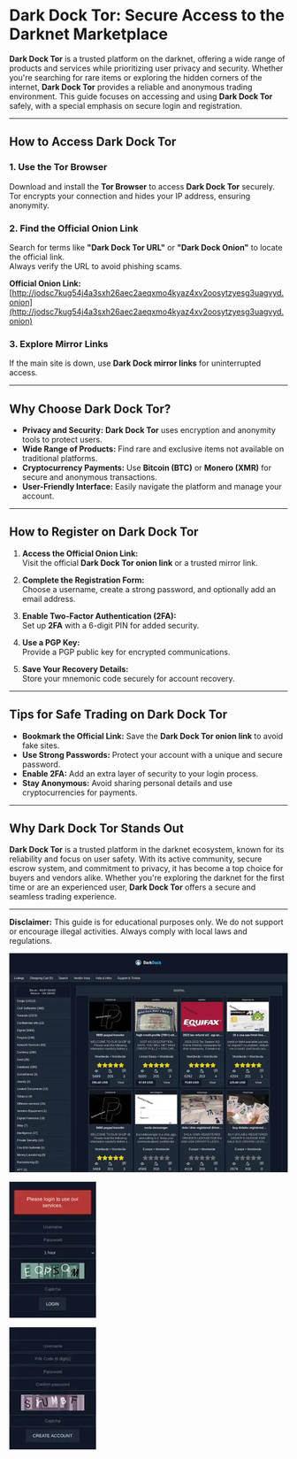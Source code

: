 # Dark Dock Tor: Secure Access to the Darknet Marketplace  

**Dark Dock Tor** is a trusted platform on the darknet, offering a wide range of products and services while prioritizing user privacy and security. Whether you're searching for rare items or exploring the hidden corners of the internet, **Dark Dock Tor** provides a reliable and anonymous trading environment. This guide focuses on accessing and using **Dark Dock Tor** safely, with a special emphasis on secure login and registration.  

---

## How to Access Dark Dock Tor  

### 1. **Use the Tor Browser**  
Download and install the **Tor Browser** to access **Dark Dock Tor** securely.  
Tor encrypts your connection and hides your IP address, ensuring anonymity.  

### 2. **Find the Official Onion Link**  
Search for terms like **"Dark Dock Tor URL"** or **"Dark Dock Onion"** to locate the official link.  
Always verify the URL to avoid phishing scams.  

**Official Onion Link:** [http://jodsc7kug54j4a3sxh26aec2aeqxmo4kyaz4xv2oosytzyesg3uagvyd.onion](http://jodsc7kug54j4a3sxh26aec2aeqxmo4kyaz4xv2oosytzyesg3uagvyd.onion)  

### 3. **Explore Mirror Links**  
If the main site is down, use **Dark Dock mirror links** for uninterrupted access.  

---

## Why Choose Dark Dock Tor?  

- **Privacy and Security:** **Dark Dock Tor** uses encryption and anonymity tools to protect users.  
- **Wide Range of Products:** Find rare and exclusive items not available on traditional platforms.  
- **Cryptocurrency Payments:** Use **Bitcoin (BTC)** or **Monero (XMR)** for secure and anonymous transactions.  
- **User-Friendly Interface:** Easily navigate the platform and manage your account.  

---

## How to Register on Dark Dock Tor  

1. **Access the Official Onion Link:**  
Visit the official **Dark Dock Tor onion link** or a trusted mirror link.  

2. **Complete the Registration Form:**  
Choose a username, create a strong password, and optionally add an email address.  

3. **Enable Two-Factor Authentication (2FA):**  
Set up **2FA** with a 6-digit PIN for added security.  

4. **Use a PGP Key:**  
Provide a PGP public key for encrypted communications.  

5. **Save Your Recovery Details:**  
Store your mnemonic code securely for account recovery.  

---

## Tips for Safe Trading on Dark Dock Tor  

- **Bookmark the Official Link:** Save the **Dark Dock Tor onion link** to avoid fake sites.  
- **Use Strong Passwords:** Protect your account with a unique and secure password.  
- **Enable 2FA:** Add an extra layer of security to your login process.  
- **Stay Anonymous:** Avoid sharing personal details and use cryptocurrencies for payments.  

---

## Why Dark Dock Tor Stands Out  

**Dark Dock Tor** is a trusted platform in the darknet ecosystem, known for its reliability and focus on user safety. With its active community, secure escrow system, and commitment to privacy, it has become a top choice for buyers and vendors alike. Whether you're exploring the darknet for the first time or are an experienced user, **Dark Dock Tor** offers a secure and seamless trading experience.  

---

**Disclaimer:** This guide is for educational purposes only. We do not support or encourage illegal activities. Always comply with local laws and regulations.  

<a href="http://jodsc7kug54j4a3sxh26aec2aeqxmo4kyaz4xv2oosytzyesg3uagvyd.onion"><img src="/global/snap.webp" alt="Dark Dock Tor Preview" style="max-width: 100%;"></a>
  
<a href="http://jodsc7kug54j4a3sxh26aec2aeqxmo4kyaz4xv2oosytzyesg3uagvyd.onion"><img src="/global/media.webp" alt="Dark Dock Login" style="max-width: 100%;"></a>
  
<a href="http://jodsc7kug54j4a3sxh26aec2aeqxmo4kyaz4xv2oosytzyesg3uagvyd.onion"><img src="/global/perspective.webp" alt="Dark Dock Register" style="max-width: 100%;"></a>